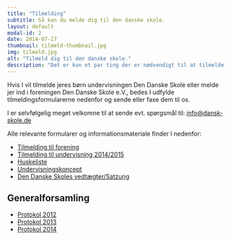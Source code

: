 ```yaml
---
title: "Tilmelding"
subtitle: Så kan du melde dig til den danske skole.
layout: default
modal-id: 2
date: 2014-07-17
thumbnail: tilmeld-thumbnail.jpg
img: tilmeld.jpg
alt: "Tilmeld dig til den danske skole."
description: "Det er kun et par ting der er nødvendigt til at tilmelde jer til danskskolen. Her finder du detailjerne og blanket."
---
```

 

Hvis I vil tilmelde jeres børn undervisningen Den Danske Skole eller melde jer ind i foreningen Den Danske Skole e.V., bedes I udfylde tilmeldingsformularerne nedenfor og sende eller faxe dem til os.
 
I er selvfølgelig meget velkomne til at sende evt. spørgsmål til: <a href="mailto:info@dansk-skole.de">info@dansk-skole.de</a>

Alle relevante formularer og informationsmateriale finder I nedenfor:
 
- <a href="files/1_Vereinsbeitrittserklaerung_2012.doc">Tilmelding til forening</a>
- <a href="files/1_Unterrichtsvertrag_20142015.pdf">Tilmelding til undervisning 2014/2015</a>
- <a href="files/Huskeliste_Den_Danske_Skole.doc">Huskeliste</a>
- <a href="files/koncept_dk-skole.doc">Undervisningskoncept</a>
- <a href="files/SatzungMai2010.doc">Den Danske Skoles vedtægter/Satzung</a> 
 
## Generalforsamling
 
- <a href="files/2012Mitgliederversammlung.doc">Protokol 2012</a>
- <a href="files/2013_Protokoll_Mitgliederversammlung.pdf">Protokol 2013</a>
- <a href="files/2014_Protokoll_Mitgliederversammlung.pdf">Protokol 2014</a>
